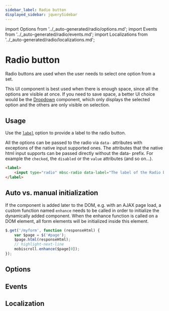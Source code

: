 ```yaml
---
sidebar_label: Radio button
displayed_sidebar: jquerySidebar
---
```


import Options from '../\_auto-generated/radio/options.md';
import Events from '../\_auto-generated/radio/events.md';
import Localizations from '../\_auto-generated/radio/localizations.md';

# Radio button

Radio buttons are used when the user needs to select one option from a set.

This UI component is best used when there is enough space, since all the options are visible at once.
If you need to save space, a better UI choice would be the [Dropdown](./dropdown) component,
which only displays the selected option and the others are only visible on selection.

## Usage

Use the [`label`](#opt-label) option to provide a label to the radio button.

All the options can be passed to the radio via `data-` attributes with exceptions of the native input supported ones. The attributes that the native html input supports can be passed directly without the data- prefix. For example the `checked`, the `disabled` or the `value` attributes (and so on...).

```html
<label>
    <input type="radio" mbsc-radio data-label="The label of the Radio button" />
</label>
```

## Auto vs. manual initialization

If the component is added later to the DOM, e.g. with an AJAX page load, a custom function named `enhance` needs to be called in order to initialize the dynamically added component. When the enhance function is called on a DOM element, all form elements will be initialized inside this element.

```js
$.get('/myform', function (responseHtml) {
    var $page = $('#page');
    $page.html(responseHtml);
    // highlight-next-line
    mobiscroll.enhance($page[0]);
});
```

<div className="option-list">

## Options

<Options />

## Events

<Events />

## Localization

<Localizations />

</div>
